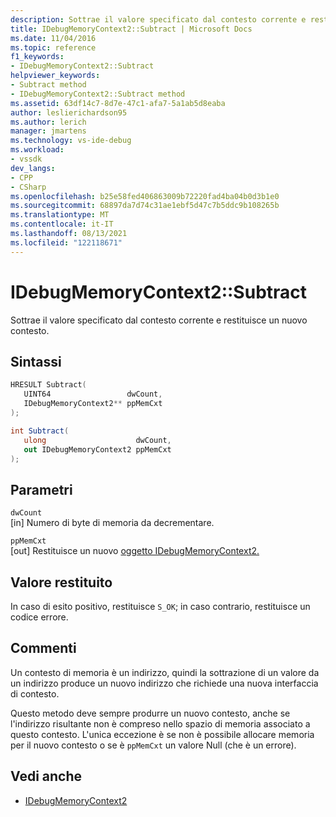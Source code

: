 ```yaml
---
description: Sottrae il valore specificato dal contesto corrente e restituisce un nuovo contesto.
title: IDebugMemoryContext2::Subtract | Microsoft Docs
ms.date: 11/04/2016
ms.topic: reference
f1_keywords:
- IDebugMemoryContext2::Subtract
helpviewer_keywords:
- Subtract method
- IDebugMemoryContext2::Subtract method
ms.assetid: 63df14c7-8d7e-47c1-afa7-5a1ab5d8eaba
author: leslierichardson95
ms.author: lerich
manager: jmartens
ms.technology: vs-ide-debug
ms.workload:
- vssdk
dev_langs:
- CPP
- CSharp
ms.openlocfilehash: b25e58fed406863009b72220fad4ba04b0d3b1e0
ms.sourcegitcommit: 68897da7d74c31ae1ebf5d47c7b5ddc9b108265b
ms.translationtype: MT
ms.contentlocale: it-IT
ms.lasthandoff: 08/13/2021
ms.locfileid: "122118671"
---
```

# <a name="idebugmemorycontext2subtract"></a>IDebugMemoryContext2::Subtract
Sottrae il valore specificato dal contesto corrente e restituisce un nuovo contesto.

## <a name="syntax"></a>Sintassi

```cpp
HRESULT Subtract( 
   UINT64                 dwCount,
   IDebugMemoryContext2** ppMemCxt
);
```

```csharp
int Subtract(
   ulong                    dwCount,
   out IDebugMemoryContext2 ppMemCxt
);
```

## <a name="parameters"></a>Parametri
`dwCount`\
[in] Numero di byte di memoria da decrementare.

`ppMemCxt`\
[out] Restituisce un nuovo [oggetto IDebugMemoryContext2.](../../../extensibility/debugger/reference/idebugmemorycontext2.md)

## <a name="return-value"></a>Valore restituito
 In caso di esito positivo, restituisce `S_OK`; in caso contrario, restituisce un codice errore.

## <a name="remarks"></a>Commenti
 Un contesto di memoria è un indirizzo, quindi la sottrazione di un valore da un indirizzo produce un nuovo indirizzo che richiede una nuova interfaccia di contesto.

 Questo metodo deve sempre produrre un nuovo contesto, anche se l'indirizzo risultante non è compreso nello spazio di memoria associato a questo contesto. L'unica eccezione è se non è possibile allocare memoria per il nuovo contesto o se è `ppMemCxt` un valore Null (che è un errore).

## <a name="see-also"></a>Vedi anche
- [IDebugMemoryContext2](../../../extensibility/debugger/reference/idebugmemorycontext2.md)

